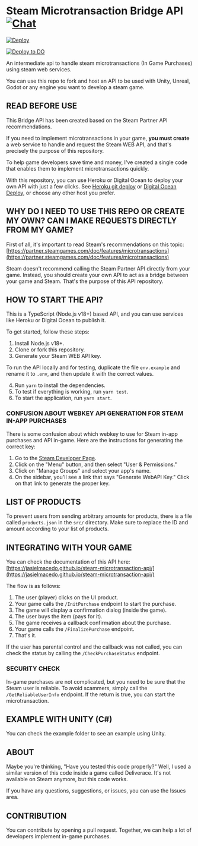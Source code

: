 # Steam Microtransaction Bridge API [![Chat](https://img.shields.io/badge/chat-on%20discord-7289da.svg)](https://discord.gg/NF7Fuhr2FZ)

[![Deploy](https://www.herokucdn.com/deploy/button.svg)](https://heroku.com/deploy?template=https://github.com/MafiaDeveloper01/steam-micro.git)

[![Deploy to DO](https://www.deploytodo.com/do-btn-blue.svg)](https://cloud.digitalocean.com/apps/new?repo=https://github.com/MafiaDeveloper01/steam-micro.git/tree/main)

An intermediate api to handle steam microtransactions (In Game Purchases) using steam web services.

You can use this repo to fork and host an API to be used with Unity, Unreal, Godot or any engine you want to develop a steam game.

## READ BEFORE USE

This Bridge API has been created based on the Steam Partner API recommendations.

If you need to implement microtransactions in your game, **you must create** a web service to handle and request the Steam WEB API, and that's precisely the purpose of this repository.

To help game developers save time and money, I've created a single code that enables them to implement microtransactions quickly.

With this repository, you can use Heroku or Digital Ocean to deploy your own API with just a few clicks. See [Heroku git deploy](https://devcenter.heroku.com/articles/git) or [Digital Ocean Deploy](https://docs.digitalocean.com/products/app-platform/quickstart/#destroy-an-app), or choose any other host you prefer.

## WHY DO I NEED TO USE THIS REPO OR CREATE MY OWN? CAN I MAKE REQUESTS DIRECTLY FROM MY GAME?

First of all, it's important to read Steam's recommendations on this topic: [https://partner.steamgames.com/doc/features/microtransactions](https://partner.steamgames.com/doc/features/microtransactions)

Steam doesn't recommend calling the Steam Partner API directly from your game. Instead, you should create your own API to act as a bridge between your game and Steam. That's the purpose of this API repository.

## HOW TO START THE API?

This is a TypeScript (Node.js v18+) based API, and you can use services like Heroku or Digital Ocean to publish it.

To get started, follow these steps:

1.  Install Node.js v18+.
2.  Clone or fork this repository.
3.  Generate your Steam WEB API key.

To run the API locally and for testing, duplicate the file `env.example` and rename it to `.env`, and then update it with the correct values.

4.  Run `yarn` to install the dependencies.
5.  To test if everything is working, run `yarn test`.
6.  To start the application, run `yarn start`.

### CONFUSION ABOUT WEBKEY API GENERATION FOR STEAM IN-APP PURCHASES

There is some confusion about which webkey to use for Steam in-app purchases and API in-game. Here are the instructions for generating the correct key:

1.  Go to the [Steam Developer Page](https://partner.steamgames.com/dashboard).
2.  Click on the "Menu" button, and then select "User & Permissions."
3.  Click on "Manage Groups" and select your app's name.
4.  On the sidebar, you'll see a link that says "Generate WebAPI Key." Click on that link to generate the proper key.

## LIST OF PRODUCTS

To prevent users from sending arbitrary amounts for products, there is a file called `products.json` in the `src/` directory. Make sure to replace the ID and amount according to your list of products.

## INTEGRATING WITH YOUR GAME

You can check the documentation of this API here: [https://jasielmacedo.github.io/steam-microtransaction-api/](https://jasielmacedo.github.io/steam-microtransaction-api/)

The flow is as follows:

1.  The user (player) clicks on the UI product.
2.  Your game calls the `/InitPurchase` endpoint to start the purchase.
3.  The game will display a confirmation dialog (inside the game).
4.  The user buys the item (pays for it).
5.  The game receives a callback confirmation about the purchase.
6.  Your game calls the `/FinalizePurchase` endpoint.
7.  That's it.

If the user has parental control and the callback was not called, you can check the status by calling the `/CheckPurchaseStatus` endpoint.

### SECURITY CHECK

In-game purchases are not complicated, but you need to be sure that the Steam user is reliable. To avoid scammers, simply call the `/GetReliableUserInfo` endpoint. If the return is true, you can start the microtransaction.

## EXAMPLE WITH UNITY (C#)

You can check the example folder to see an example using Unity.

## ABOUT

Maybe you're thinking, "Have you tested this code properly?" Well, I used a similar version of this code inside a game called Deliverace. It's not available on Steam anymore, but this code works.

If you have any questions, suggestions, or issues, you can use the Issues area.

## CONTRIBUTION

You can contribute by opening a pull request. Together, we can help a lot of developers implement in-game purchases.
